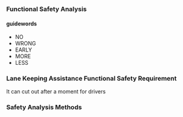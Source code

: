 ### Functional Safety Analysis

#### guidewords
-   NO
-   WRONG
-   EARLY
-   MORE
-   LESS

### Lane Keeping Assistance Functional Safety Requirement
It can cut out after a moment for drivers
### Safety Analysis Methods

<!--stackedit_data:
eyJoaXN0b3J5IjpbMTU5OTg2Mjc0NiwtMTM3MDU2NzksLTE1NT
QxNDk2MTYsMzkwOTgxNjE1XX0=
-->